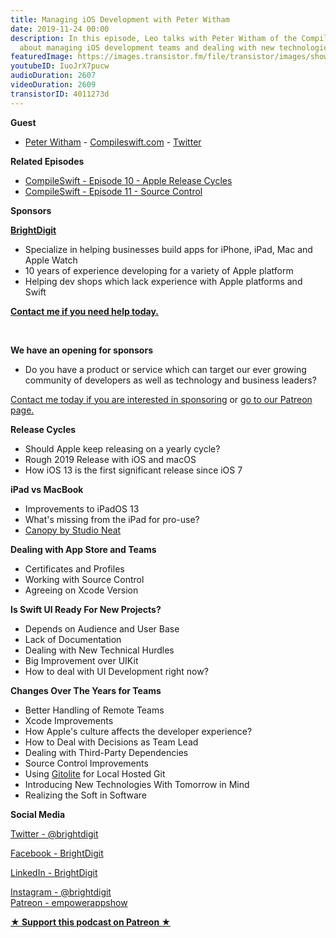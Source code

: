 ```yaml
---
title: Managing iOS Development with Peter Witham
date: 2019-11-24 00:00
description: In this episode, Leo talks with Peter Witham of the CompileSwift podcast
  about managing iOS development teams and dealing with new technologies.
featuredImage: https://images.transistor.fm/file/transistor/images/show/122/full_1533929410-artwork.jpg
youtubeID: IuoJrX7pucw
audioDuration: 2607
videoDuration: 2609
transistorID: 4011273d
---
```

<p><b>Guest</b></p><ul><li>
<a href="https://Peterwitham.com">Peter Witham</a> - <a href="https://Compileswift.com">Compileswift.com</a> - <a href="https://twitter.com/CompileSwift">Twitter</a>
</li></ul><p><b>Related Episodes</b></p><ul>
<li>
<a href="https://www.compileswift.com/podcast/s01-e10/">CompileSwift - Episode 10 - Apple Release Cycles</a> </li>
<li><a href="https://www.compileswift.com/podcast/s01-e20/">CompileSwift - Episode 11 - Source Control</a></li>
</ul><p><b>Sponsors</b></p><p><a href="https://brightdigit.com/"><strong>BrightDigit</strong></a></p><ul>
<li>Specialize in helping businesses build apps for iPhone, iPad, Mac and Apple Watch</li>
<li>10 years of experience developing for a variety of Apple platform</li>
<li>Helping dev shops which lack experience with Apple platforms and Swift</li>
</ul><p><a href="https://brightdigit.com/contact/"><strong>Contact me if you need help today.</strong></a></p><p><br></p><p><strong>We have an opening for sponsors</strong></p><ul><li>Do you have a product or service which can target our ever growing community of developers as well as technology and business leaders? </li></ul><p><a href="https://brightdigit.com/contact/">Contact me today if you are interested in sponsoring</a> or <a href="https://www.patreon.com/empowerappsshow">go to our Patreon page.</a></p><p><b>Release Cycles</b></p><ul>
<li>Should Apple keep releasing on a yearly cycle?</li>
<li>Rough 2019 Release with iOS and macOS</li>
<li>How iOS 13 is the first significant release since iOS 7</li>
</ul><p><b>iPad vs MacBook</b></p><ul>
<li>Improvements to iPadOS 13</li>
<li>What's missing from the iPad for pro-use?</li>
<li><a href="https://www.studioneat.com/products/canopy">Canopy by Studio Neat</a></li>
</ul><p><b>Dealing with App Store and Teams</b></p><ul>
<li>Certificates and Profiles</li>
<li>Working with Source Control</li>
<li>Agreeing on Xcode Version</li>
</ul><p><b>Is Swift UI Ready For New Projects?</b></p><ul>
<li>Depends on Audience and User Base</li>
<li>Lack of Documentation</li>
<li>Dealing with New Technical Hurdles</li>
<li>Big Improvement over UIKit</li>
<li>How to deal with UI Development right now?</li>
</ul><p><b>Changes Over The Years for Teams</b></p><ul>
<li>Better Handling of Remote Teams</li>
<li>Xcode Improvements</li>
<li>How Apple's culture affects the developer experience?</li>
<li>How to Deal with Decisions as Team Lead</li>
<li>Dealing with Third-Party Dependencies</li>
<li>Source Control Improvements</li>
<li>Using <a href="https://gitolite.com/gitolite/index.html">Gitolite</a> for Local Hosted Git</li>
<li>Introducing New Technologies With Tomorrow in Mind</li>
<li>Realizing the Soft in Software</li>
</ul><p><strong>Social Media</strong></p><p><a href="https://twitter.com/brightdigit">Twitter - @brightdigit</a></p><p><a href="http://facebook.com/brightdigit">Facebook - BrightDigit</a></p><p><a href="https://www.linkedin.com/company/bright-digit">LinkedIn - BrightDigit</a></p><p><a href="https://www.instagram.com/brightdigit/">Instagram - @brightdigit</a><br><a href="https://www.patreon.com/empowerappsshow">Patreon - empowerappshow</a></p><p><strong><a href="https://www.patreon.com/empowerappsshow" rel="payment" title="★ Support this podcast on Patreon ★">★ Support this podcast on Patreon ★</a></strong></p>
      